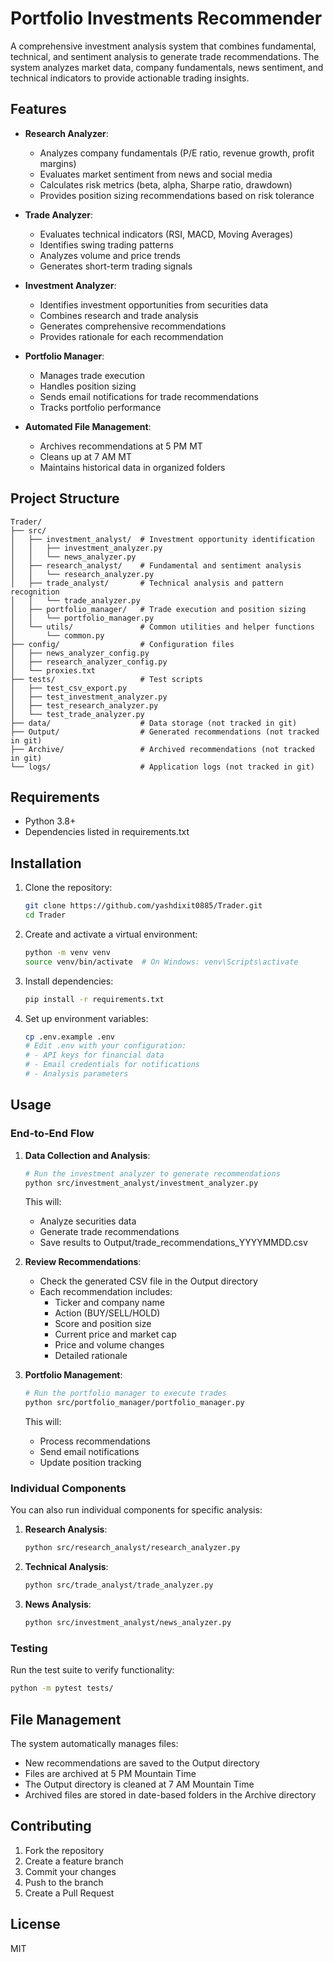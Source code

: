 # Portfolio Investments Recommender

A comprehensive investment analysis system that combines fundamental, technical, and sentiment analysis to generate trade recommendations. The system analyzes market data, company fundamentals, news sentiment, and technical indicators to provide actionable trading insights.

## Features

- **Research Analyzer**: 
  - Analyzes company fundamentals (P/E ratio, revenue growth, profit margins)
  - Evaluates market sentiment from news and social media
  - Calculates risk metrics (beta, alpha, Sharpe ratio, drawdown)
  - Provides position sizing recommendations based on risk tolerance

- **Trade Analyzer**: 
  - Evaluates technical indicators (RSI, MACD, Moving Averages)
  - Identifies swing trading patterns
  - Analyzes volume and price trends
  - Generates short-term trading signals

- **Investment Analyzer**: 
  - Identifies investment opportunities from securities data
  - Combines research and trade analysis
  - Generates comprehensive recommendations
  - Provides rationale for each recommendation

- **Portfolio Manager**: 
  - Manages trade execution
  - Handles position sizing
  - Sends email notifications for trade recommendations
  - Tracks portfolio performance

- **Automated File Management**: 
  - Archives recommendations at 5 PM MT
  - Cleans up at 7 AM MT
  - Maintains historical data in organized folders

## Project Structure

```
Trader/
├── src/
│   ├── investment_analyst/  # Investment opportunity identification
│   │   ├── investment_analyzer.py
│   │   └── news_analyzer.py
│   ├── research_analyst/    # Fundamental and sentiment analysis
│   │   └── research_analyzer.py
│   ├── trade_analyst/       # Technical analysis and pattern recognition
│   │   └── trade_analyzer.py
│   ├── portfolio_manager/   # Trade execution and position sizing
│   │   └── portfolio_manager.py
│   └── utils/               # Common utilities and helper functions
│       └── common.py
├── config/                  # Configuration files
│   ├── news_analyzer_config.py
│   ├── research_analyzer_config.py
│   └── proxies.txt
├── tests/                   # Test scripts
│   ├── test_csv_export.py
│   ├── test_investment_analyzer.py
│   ├── test_research_analyzer.py
│   └── test_trade_analyzer.py
├── data/                    # Data storage (not tracked in git)
├── Output/                  # Generated recommendations (not tracked in git)
├── Archive/                 # Archived recommendations (not tracked in git)
└── logs/                    # Application logs (not tracked in git)
```

## Requirements

- Python 3.8+
- Dependencies listed in requirements.txt

## Installation

1. Clone the repository:
   ```bash
   git clone https://github.com/yashdixit0885/Trader.git
   cd Trader
   ```

2. Create and activate a virtual environment:
   ```bash
   python -m venv venv
   source venv/bin/activate  # On Windows: venv\Scripts\activate
   ```

3. Install dependencies:
   ```bash
   pip install -r requirements.txt
   ```

4. Set up environment variables:
   ```bash
   cp .env.example .env
   # Edit .env with your configuration:
   # - API keys for financial data
   # - Email credentials for notifications
   # - Analysis parameters
   ```

## Usage

### End-to-End Flow

1. **Data Collection and Analysis**:
   ```bash
   # Run the investment analyzer to generate recommendations
   python src/investment_analyst/investment_analyzer.py
   ```
   This will:
   - Analyze securities data
   - Generate trade recommendations
   - Save results to Output/trade_recommendations_YYYYMMDD.csv

2. **Review Recommendations**:
   - Check the generated CSV file in the Output directory
   - Each recommendation includes:
     - Ticker and company name
     - Action (BUY/SELL/HOLD)
     - Score and position size
     - Current price and market cap
     - Price and volume changes
     - Detailed rationale

3. **Portfolio Management**:
   ```bash
   # Run the portfolio manager to execute trades
   python src/portfolio_manager/portfolio_manager.py
   ```
   This will:
   - Process recommendations
   - Send email notifications
   - Update position tracking

### Individual Components

You can also run individual components for specific analysis:

1. **Research Analysis**:
   ```bash
   python src/research_analyst/research_analyzer.py
   ```

2. **Technical Analysis**:
   ```bash
   python src/trade_analyst/trade_analyzer.py
   ```

3. **News Analysis**:
   ```bash
   python src/investment_analyst/news_analyzer.py
   ```

### Testing

Run the test suite to verify functionality:
```bash
python -m pytest tests/
```

## File Management

The system automatically manages files:
- New recommendations are saved to the Output directory
- Files are archived at 5 PM Mountain Time
- The Output directory is cleaned at 7 AM Mountain Time
- Archived files are stored in date-based folders in the Archive directory

## Contributing

1. Fork the repository
2. Create a feature branch
3. Commit your changes
4. Push to the branch
5. Create a Pull Request

## License

MIT 